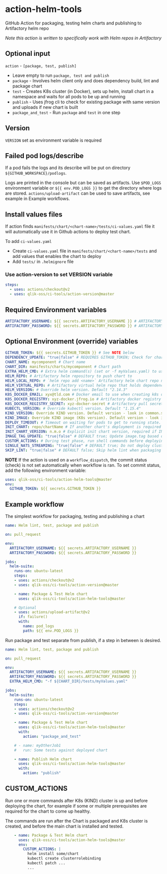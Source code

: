 # action-helm-tools

GitHub Action for packaging, testing helm charts and publishing to Artifactory helm repo

_Note this action is written to specifically work with Helm repos in Artifactory_

## Optional input

`action` - `[package, test, publish]`

- Leave empty to run `package, test and publish`
- `package` - Involves helm client only and does dependency build, lint and package chart
- `test` - Creates K8s cluster (in Docker), sets up helm, install chart in a namespace and waits for all pods to be up and running
- `publish` - Uses jfrog cli to check for existing package with same version and uploads if new chart is built
- `package_and_test` - Run `package` and `test` in one step

## Version

`VERSION` set as environment variable is required

## Failed pod logs/describe

If a pod fails the logs and its describe will be put on directory `${GITHUB_WORKSPACE}/podlogs`.

Logs are printed in the console but can be saved as artifacts. Use `$POD_LOGS` environment variable or `${{ env.POD_LOGS }}` to get the directory where logs are stored. `actions/upload-artifact` can be used to save artifacts, see example in Example workflows.

## Install values files

If action finds `manifests/chart/<chart-name>/tests/ci-values.yaml` file it will automatically use it in Github actions to deploy test chart.

To add `ci-values.yaml`

- Create `ci-values.yaml` file in `manifests/chart/<chart-name>/tests` and add values that enables the chart to deploy
- Add `tests/` in `.helmignore` file

### Use action-version to set VERSION variable

```yaml
steps:
  - uses: actions/checkout@v2
  - uses: qlik-oss/ci-tools/action-version@master
```

## Required Environment variables

```yaml
ARTIFACTORY_USERNAME: ${{ secrets.ARTIFACTORY_USERNAME }} # ARTIFACTORY_USERNAME (Artifactory username) must be set in GitHub Repo secrets
ARTIFACTORY_PASSWORD: ${{ secrets.ARTIFACTORY_PASSWORD }} # ARTIFACTORY_PASSWORD (Artifactory api key) must be set in GitHub Repo secrets
```

## Optional Environment (override) variables

```yaml
GITHUB_TOKEN: ${{ secrets.GITHUB_TOKEN }} # See NOTE below
DEPENDENCY_UPDATE: "true|false" # REQUIRES GITHUB_TOKEN; Check for chart dependency updates and create PR with updates.
CHART_NAME: mycomponent # Chart name
CHART_DIR: manifests/charts/mycomponent # Chart path
EXTRA_HELM_CMD: # Extra helm command(s) (set or -f myValues.yaml) to use when installing chart in K8s cluster
HELM_REPO: # Artifactory helm repository to push chart to
HELM_LOCAL_REPO: # `helm repo add <name>` Artifactory helm chart repo name for pulling dependencies
HELM_VIRTUAL_REPO: # Artifactory virtual helm repo that holds dependencies
HELM_VERSION: # Override helm version. Default "2.14.3"
K8S_DOCKER_EMAIL: xyx@tld.com # Docker email to use when creating k8s docker secret
K8S_DOCKER_REGISTRY: xyz-docker.jfrog.io # Artifactory docker registry (as specified in chart image.registry)
K8S_DOCKER_REGISTRY_SECRET: xyz-docker-secret # Artifactory pull secret (as specified in chart image.pullSecrets)
KUBECTL_VERSION: # Override kubectl version. Default "1.15.4"
KIND_VERSION: Override KIND version. Default version - look in common.sh
KIND_IMAGE: Override KIND image (K8s version). Default version - look in common.sh
DEPLOY_TIMEOUT: # Timeout on waiting for pods to get to running state. Default 300 seconds
INIT_CHART: repo/chartName # If another chart's deployment is required prior to deploying the packaged chart
INIT_CHART_VERSION: n.m.o # Explicit init chart version, required if INIT_CHART is given
IMAGE_TAG_UPDATE: "true|false" # DEFAULT true; Update image.tag based on VERSION env variable
CUSTOM_ACTIONS: # During test phase, run shell commands before deploying the chart. See CUSTOM_ACTIONS below for examples.
SINGLE_NATS_STREAMING: "true|false" # DEFAULT true; Do not deploy clustered nats-streaming when testing chart
SKIP_LINT: "true|false" # DEFAULT false; Skip helm lint when packaging chart (temporary setting to avoid lint crashes)
```

**NOTE** If the action is used on a `workflow_dispatch`, the commit status (check) is not set automatically when workflow is ran. To set commit status, add the following environment variable:

```yaml
uses: qlik-oss/ci-tools/action-helm-tools@master
env:
  GITHUB_TOKEN: ${{ secrets.GITHUB_TOKEN }}
```

## Example workflow

The simplest workflow for packaging, testing and publishing a chart

```yaml
name: Helm lint, test, package and publish

on: pull_request

env:
  ARTIFACTORY_USERNAME: ${{ secrets.ARTIFACTORY_USERNAME }}
  ARTIFACTORY_PASSWORD: ${{ secrets.ARTIFACTORY_PASSWORD }}

jobs:
  helm-suite:
    runs-on: ubuntu-latest
    steps:
    - uses: actions/checkout@v2
    - uses: qlik-oss/ci-tools/action-version@master

    - name: Package & Test Helm chart
      uses: qlik-oss/ci-tools/action-helm-tools@master

    # Optional
    - uses: actions/upload-artifact@v2
      if: failure()
      with:
        name: pod_logs
        path: ${{ env.POD_LOGS }}
```

Run package and test separate from publish, if a step in between is desired.

```yaml
name: Helm lint, test, package and publish

on: pull_request

env:
  ARTIFACTORY_USERNAME: ${{ secrets.ARTIFACTORY_USERNAME }}
  ARTIFACTORY_PASSWORD: ${{ secrets.ARTIFACTORY_PASSWORD }}
  EXTRA_HELM_CMD: "-f ${CHART_DIR}/tests/myValues.yaml"

jobs:
  helm-suite:
    runs-on: ubuntu-latest
    steps:
    - uses: actions/checkout@v2
    - uses: qlik-oss/ci-tools/action-version@master

    - name: Package & Test Helm chart
      uses: qlik-oss/ci-tools/action-helm-tools@master
      with:
        action: "package_and_test"

    # - name: myOtherJob1
    #   run: Some tests against deployed chart

    - name: Publish Helm chart
      uses: qlik-oss/ci-tools/action-helm-tools@master
      with:
        action: "publish"
```

## CUSTOM_ACTIONS

Run one or more commands after K8s (KIND) cluster is up and before deploying the chart, for example if some or multiple prerequisites are required for the chart to come up healthy.

The commands are run after the Chart is packaged and K8s cluster is created, and before the main chart is installed and tested.

``` yaml
    - name: Package & Test Helm chart
      uses: qlik-oss/ci-tools/action-helm-tools@master
      env:
        CUSTOM_ACTIONS: |
          helm install some/chart
          kubectl create clusterrolebinding
          kubectl patch ...
          ...
```
